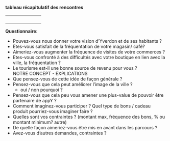 **tableau récapitulatif des rencontres** 

|     |     |     |     |     |     |     |
| --- | --- | --- | --- | --- | --- | --- |
|     |     |     |     |     |     |     |
|     |     |     |     |     |     |     |
|     |     |     |     |     |     |     |
|     |     |     |     |     |     |     |
**Questionnaire**: 
- Pouvez-vous nous donner votre vision d’Yverdon et de ses habitants ?  
- Etes-vous satisfait de la fréquentation de votre magasin/ café?  
- Aimeriez-vous augmenter la fréquence de visites de votre commerces ?  
- Etes-vous confronté à des difficultés avec votre boutique en lien avec la ville, la fréquentation ?  
- Le tourisme est-il une bonne source de revenu pour vous ?  
NOTRE CONCEPT - EXPLICATIONS  
- Que pensez-vous de cette idée de façon générale ?  
- Pensez-vous que cela peut améliorer l’image de la ville ?  
	- oui / non pourquoi ?  
- Pensez-vous que cela peu vous amener une plus-value de pouvoir être partenaire de appY ?  
- Comment imaginez-vous participer ? Quel type de bons / cadeau produit pourriez-vous imaginer faire ?  
- Quelles sont vos contraintes ? (montant max, fréquence des bons, % ou montant minimum? autre)  
- De quelle façon aimeriez-vous être mis en avant dans les parcours ?  
- Avez-vous d’autres demandes, contraintes ?